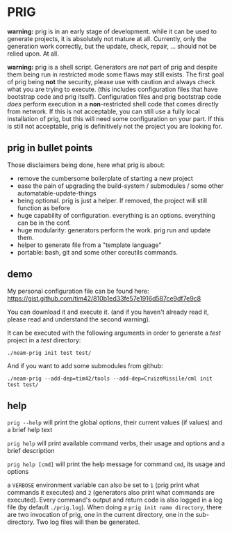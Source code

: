 # PRIG

**warning:** prig is in an early stage of development. while it can be used to generate projects, it is absolutely not mature at all. Currently, only the generation work correctly, but the update, check, repair, ... should not be relied upon. At all.

**warning:** prig is a shell script. Generators are _not_ part of prig and despite them being run in restricted mode some flaws may still exists. The first goal of prig being **not** the security, please use with caution and always check what you are trying to execute. (this includes configuration files that have bootstrap code and prig itself). Configuration files and prig bootstrap code _does_ perform execution in a **non**-restricted shell code that comes directly from network. If this is not acceptable, you can still use a fully local installation of prig, but this will need some configuration on your part. If this is still not acceptable, prig is definitively not the project you are looking for.

## prig in bullet points

Those disclaimers being done, here what prig is about:
 - remove the cumbersome boilerplate of starting a new project
 - ease the pain of upgrading the build-system / submodules / some other automatable-update-things
 - being optional. prig is just a helper. If removed, the project will still function as before
 - huge capability of configuration. everything is an options. everything can be in the conf.
 - huge modularity: generators perform the work. prig run and update them.
 - helper to generate file from a "template language"
 - portable: bash, git and some other coreutils commands.

## demo

My personal configuration file can be found here: https://gist.github.com/tim42/810b1ed33fe57e1916d587ce9df7e9c8

You can download it and execute it. (and if you haven't already read it, please read and understand the second warning).

It can be executed with the following arguments in order to generate a _test_ project in a _test_ directory:

```
./neam-prig init test test/
```

And if you want to add some submodules from github:

```
./neam-prig --add-dep=tim42/tools --add-dep=CruizeMissile/cml init test test/
```

## help

`prig --help` will print the global options, their current values (if values) and a brief help text

`prig help` will print available command verbs, their usage and options and a brief description

`prig help [cmd]` will print the help message for command `cmd`, its usage and options

a `VERBOSE` environment variable can also be set to `1` (prig print what commands it executes) and `2` (generators also print what commands are executed). Every command's output and return code is also logged in a log file (by default `./prig.log`). When doing a `prig init name directory`, there are two invocation of prig, one in the current directory, one in the sub-directory. Two log files will then be generated.
